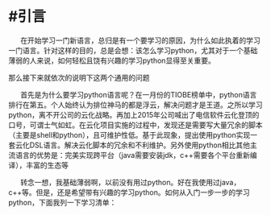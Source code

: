 #引言
=======================================================================

&nbsp;&nbsp;&nbsp;&nbsp;&nbsp;&nbsp;在开始学习一门新语言，总归是有一个要学习的原因，为什么如此执着的学习一门语言。针对这样的目的，总是会想：该怎么学习python，尤其对于一个基础薄弱的人来说，如何轻松且饶有兴趣的学习python显得至关重要。

那么接下来就依次的说明下这两个通用的问题

&nbsp;&nbsp;&nbsp;&nbsp;&nbsp;&nbsp;首先是为什么要学习python语言呢？在一月份的TIOBE榜单中，python语言排行在第五。个人始终认为排位神马的都是浮云，解决问题才是王道。之所以学习python，离不开公司的云化战略。再加上2015年公司喊出了电信软件云化登顶的口号，可谓士气如虹。在云化项目实施的过程中，发现还是需要写大量冗余的脚本（主要是shell和python），且可维护性低。基于此现象，提出使用python实现一套云化DSL语言。解决云化脚本的冗余和不利维护。另外使用python相比其他主流语言的优势是：完美实现跨平台（java需要安装jdk，c++需要各个平台重新编译），丰富的生态等

&nbsp;&nbsp;&nbsp;&nbsp;&nbsp;&nbsp;转念一想，我基础薄弱啊，以前没有用过python。好在我使用过java，c++等。但是，还是希望带有兴趣的学习python。如何从入门一步一步的学习python，下面我列一下学习清单：


